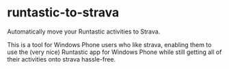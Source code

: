 # runtastic-to-strava
Automatically move your Runtastic activities to Strava.

This is a tool for Windows Phone users who like strava, enabling them to use the (very nice) Runtastic app for Windows Phone while still getting all of their activities onto strava hassle-free.
